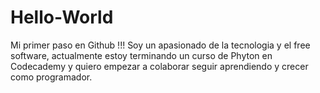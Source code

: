 # Hello-World
Mi primer paso en Github !!!
Soy un apasionado de la tecnologia y el free software, actualmente estoy terminando un curso de Phyton en Codecademy 
y quiero empezar a colaborar seguir aprendiendo y crecer como programador.
